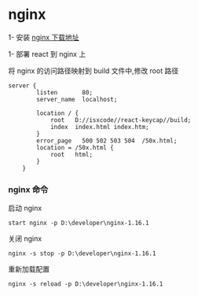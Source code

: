 # nginx

1- 安装
[nginx 下载地址](http://nginx.org/en/download.html)

1- 部署 react 到 nginx 上

将 nginx 的访问路径映射到 build 文件中,修改 root 路径

```
server {
        listen       80;
        server_name  localhost;

        location / {
            root   D://isxcode//react-keycap//build;
            index  index.html index.htm;
        }
        error_page   500 502 503 504  /50x.html;
        location = /50x.html {
            root   html;
        }
    }
```

### nginx 命令

启动 nginx

```shell script
start nginx -p D:\developer\nginx-1.16.1
```

关闭 nginx

```shell script
nginx -s stop -p D:\developer\nginx-1.16.1
```

重新加载配置

```shell script
nginx -s reload -p D:\developer\nginx-1.16.1
```
